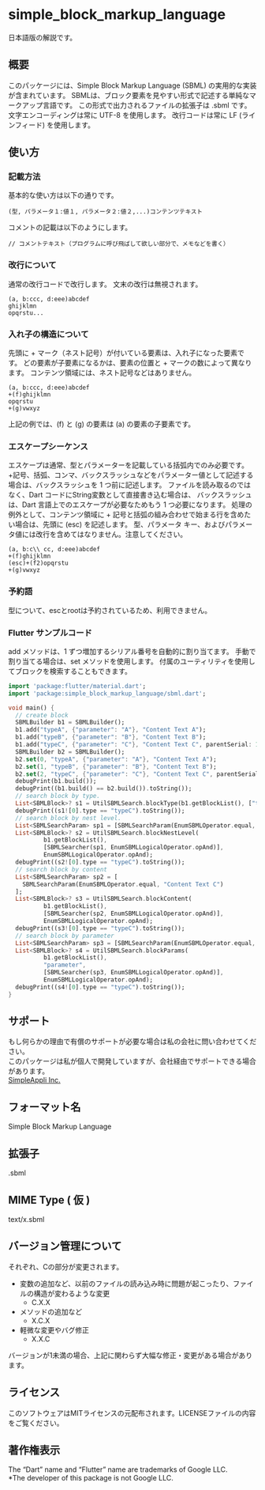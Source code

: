 # simple_block_markup_language

日本語版の解説です。

## 概要
このパッケージには、Simple Block Markup Language (SBML) の実用的な実装が含まれています。
SBMLは、ブロック要素を見やすい形式で記述する単純なマークアップ言語です。
この形式で出力されるファイルの拡張子は .sbml です。
文字エンコーディングは常に UTF-8 を使用します。
改行コードは常に LF (ラインフィード) を使用します。

## 使い方
### 記載方法
基本的な使い方は以下の通りです。
```
(型, パラメータ１:値１, パラメータ２:値２,...)コンテンツテキスト
```

コメントの記載は以下のようにします。
```
// コメントテキスト（プログラムに呼び飛ばして欲しい部分で、メモなどを書く）
```

### 改行について
通常の改行コードで改行します。
文末の改行は無視されます。
```
(a, b:ccc, d:eee)abcdef
ghijklmn
opqrstu...
```

### 入れ子の構造について
先頭に + マーク（ネスト記号）が付いている要素は、入れ子になった要素です。
どの要素が子要素になるかは、要素の位置と + マークの数によって異なります。
コンテンツ領域には、ネスト記号などはありません。
```
(a, b:ccc, d:eee)abcdef
+(f)ghijklmn
opqrstu
+(g)vwxyz
```
上記の例では、(f) と (g) の要素は (a) の要素の子要素です。

### エスケープシーケンス
エスケープは通常、型とパラメーターを記載している括弧内でのみ必要です。
+記号、括弧、コンマ、バックスラッシュなどをパラメーター値として記述する場合は、バックスラッシュを 1 つ前に記述します。
ファイルを読み取るのではなく、Dart コードにString変数として直接書き込む場合は、
バックスラッシュは、Dart 言語上でのエスケープが必要なためもう 1 つ必要になります。
処理の例外として、コンテンツ領域に + 記号と括弧の組み合わせで始まる行を含めたい場合は、先頭に (esc) を記述します。
型、パラメータ キー、およびパラメータ値には改行を含めてはなりません。注意してください。
```
(a, b:c\\ cc, d:eee)abcdef
+(f)ghijklmn
(esc)+(f2)opqrstu
+(g)vwxyz
```

### 予約語
型について、escとrootは予約されているため、利用できません。

### Flutter サンプルコード
add メソッドは、1 ずつ増加するシリアル番号を自動的に割り当てます。
手動で割り当てる場合は、set メソッドを使用します。
付属のユーティリティを使用してブロックを検索することもできます。
```dart
import 'package:flutter/material.dart';
import 'package:simple_block_markup_language/sbml.dart';

void main() {
  // create block
  SBMLBuilder b1 = SBMLBuilder();
  b1.add("typeA", {"parameter": "A"}, "Content Text A");
  b1.add("typeB", {"parameter": "B"}, "Content Text B");
  b1.add("typeC", {"parameter": "C"}, "Content Text C", parentSerial: 1);
  SBMLBuilder b2 = SBMLBuilder();
  b2.set(0, "typeA", {"parameter": "A"}, "Content Text A");
  b2.set(1, "typeB", {"parameter": "B"}, "Content Text B");
  b2.set(2, "typeC", {"parameter": "C"}, "Content Text C", parentSerial: 1);
  debugPrint(b1.build());
  debugPrint((b1.build() == b2.build()).toString());
  // search block by type.
  List<SBMLBlock>? s1 = UtilSBMLSearch.blockType(b1.getBlockList(), ["typeC"]);
  debugPrint((s1![0].type == "typeC").toString());
  // search block by nest level.
  List<SBMLSearchParam> sp1 = [SBMLSearchParam(EnumSBMLOperator.equal, 1)];
  List<SBMLBlock>? s2 = UtilSBMLSearch.blockNestLevel(
          b1.getBlockList(),
          [SBMLSearcher(sp1, EnumSBMLLogicalOperator.opAnd)],
          EnumSBMLLogicalOperator.opAnd);
  debugPrint((s2![0].type == "typeC").toString());
  // search block by content
  List<SBMLSearchParam> sp2 = [
    SBMLSearchParam(EnumSBMLOperator.equal, "Content Text C")
  ];
  List<SBMLBlock>? s3 = UtilSBMLSearch.blockContent(
          b1.getBlockList(),
          [SBMLSearcher(sp2, EnumSBMLLogicalOperator.opAnd)],
          EnumSBMLLogicalOperator.opAnd);
  debugPrint((s3![0].type == "typeC").toString());
  // search block by parameter
  List<SBMLSearchParam> sp3 = [SBMLSearchParam(EnumSBMLOperator.equal, "C")];
  List<SBMLBlock>? s4 = UtilSBMLSearch.blockParams(
          b1.getBlockList(),
          "parameter",
          [SBMLSearcher(sp3, EnumSBMLLogicalOperator.opAnd)],
          EnumSBMLLogicalOperator.opAnd);
  debugPrint((s4![0].type == "typeC").toString());
}
```

## サポート
もし何らかの理由で有償のサポートが必要な場合は私の会社に問い合わせてください。  
このパッケージは私が個人で開発していますが、会社経由でサポートできる場合があります。  
[SimpleAppli Inc.](https://simpleappli.com/en/index_en.html)

## フォーマット名
Simple Block Markup Language

## 拡張子
.sbml

## MIME Type ( 仮 )
text/x.sbml

## バージョン管理について
それぞれ、Cの部分が変更されます。
- 変数の追加など、以前のファイルの読み込み時に問題が起こったり、ファイルの構造が変わるような変更
  - C.X.X
- メソッドの追加など
  - X.C.X
- 軽微な変更やバグ修正
  - X.X.C

バージョンが1未満の場合、上記に関わらず大幅な修正・変更がある場合があります。

## ライセンス
このソフトウェアはMITライセンスの元配布されます。LICENSEファイルの内容をご覧ください。

## 著作権表示
The “Dart” name and “Flutter” name are trademarks of Google LLC.  
*The developer of this package is not Google LLC.